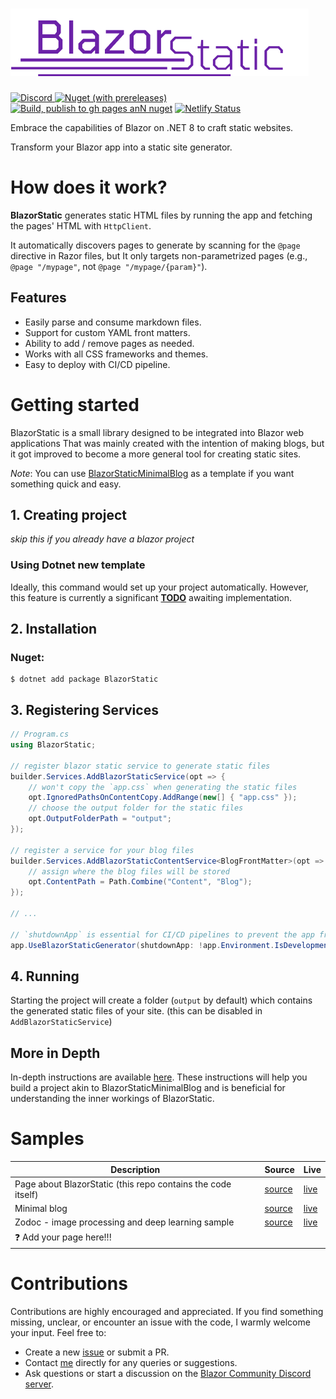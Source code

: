 ﻿# <img id="imglogo" src="./BlazorStaticWebsite/wwwroot/imgs/logo.png" alt="blazor static">



[![Discord](https://img.shields.io/discord/798312431893348414?style=flat&logo=discord&logoColor=white&label=Blazor%20Community%2F%23BlazorStatic&labelColor=5865f2&color=gray)
](https://discord.gg/DsAXsMuEbx)
[![Nuget (with prereleases)](https://img.shields.io/nuget/vpre/BlazorStatic)](https://www.nuget.org/packages/BlazorStatic/)
[![Build, publish to gh pages anN nuget](https://github.com/tesar-tech/BlazorStatic/actions/workflows/publish-to-ghpages-and-nuget.yml/badge.svg)](https://github.com/tesar-tech/BlazorStatic/actions/workflows/publish-to-ghpages-and-nuget.yml)
[![Netlify Status](https://api.netlify.com/api/v1/badges/4fa2c17a-6385-4cc6-9919-e32c134175d9/deploy-status)](https://app.netlify.com/sites/blazorstatic/deploys)


Embrace the capabilities of Blazor on .NET 8 to craft static websites.

Transform your Blazor app into a static site generator.

# How does it work?

**BlazorStatic** generates static HTML files by running the app and fetching the pages' HTML with `HttpClient`.

It automatically discovers pages to generate by scanning for the `@page` directive in Razor files, but It only targets non-parametrized pages (e.g., `@page "/mypage"`, not `@page "/mypage/{param}"`).

## Features

- Easily parse and consume markdown files.
- Support for custom YAML front matters.
- Ability to add / remove pages as needed.
- Works with all CSS frameworks and themes.
- Easy to deploy with CI/CD pipeline.

# Getting started

BlazorStatic is a small library designed to be integrated into Blazor web applications That was mainly created with the intention of making blogs, but it got improved to become a more general tool for creating static sites.

*Note*: You can use [BlazorStaticMinimalBlog](https://github.com/tesar-tech/BlazorStaticMinimalBlog) as a template if you want something quick and easy.

## 1. Creating project

*skip this if you already have a blazor project*

### Using Dotnet new template

Ideally, this command would set up your project automatically. However, this feature is currently a significant **[TODO](https://github.com/tesar-tech/BlazorStatic/issues/2)** awaiting implementation.

## 2. Installation

### Nuget:

```shell
$ dotnet add package BlazorStatic
```

## 3. Registering Services

```cs
// Program.cs
using BlazorStatic;

// register blazor static service to generate static files
builder.Services.AddBlazorStaticService(opt => {
    // won't copy the `app.css` when generating the static files
    opt.IgnoredPathsOnContentCopy.AddRange(new[] { "app.css" });
    // choose the output folder for the static files
    opt.OutputFolderPath = "output";
});

// register a service for your blog files
builder.Services.AddBlazorStaticContentService<BlogFrontMatter>(opt => {
    // assign where the blog files will be stored
    opt.ContentPath = Path.Combine("Content", "Blog");
});

// ...

// `shutdownApp` is essential for CI/CD pipelines to prevent the app from running indefinitely.
app.UseBlazorStaticGenerator(shutdownApp: !app.Environment.IsDevelopment());
```

## 4. Running

Starting the project will create a folder (`output` by default) which contains the generated static files of your site. (this can be disabled in `AddBlazorStaticService`)

## More in Depth

In-depth instructions are available [here](./BlazorStaticWebsite/Content/Docs/new-start.md). These instructions will help you build a project akin to BlazorStaticMinimalBlog and is beneficial for understanding the inner workings of BlazorStatic.

# Samples

| Description                                                  | Source                                                                               | Live                                                          |
| ------------------------------------------------------------ | ------------------------------------------------------------------------------------ | ------------------------------------------------------------- |
| Page about BlazorStatic (this repo contains the code itself) | [source](https://github.com/tesar-tech/BlazorStatic/tree/master/BlazorStaticWebsite) | [live](https://tesar-tech.github.io/BlazorStatic/)            |
| Minimal blog                                                 | [source](https://github.com/tesar-tech/BlazorStaticMinimalBlog)                      | [live](https://tesar-tech.github.io/BlazorStaticMinimalBlog/) |
| Zodoc - image processing and deep learning sample            | [source](https://github.com/tesar-tech/zodoc/)                                       | [live](https://zodoc.tech/)                                   |
| ❓ Add your page here!!!                                      |                                                                                      |

# Contributions

Contributions are highly encouraged and appreciated. If you find something missing, unclear, or encounter an issue with the code, I warmly welcome your input. Feel free to:

- Create a new [issue](https://github.com/tesar-tech/BlazorStatic/issues) or submit a PR.
- Contact [me](https://github.com/tesar-tech/) directly for any queries or suggestions.
- Ask questions or start a discussion on the [Blazor Community Discord server](https://discord.gg/DsAXsMuEbx).
